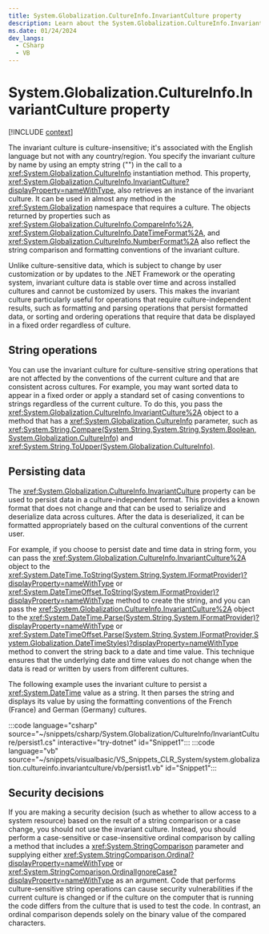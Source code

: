 ```yaml
---
title: System.Globalization.CultureInfo.InvariantCulture property
description: Learn about the System.Globalization.CultureInfo.InvariantCulture property.
ms.date: 01/24/2024
dev_langs:
  - CSharp
  - VB
---
```

# System.Globalization.CultureInfo.InvariantCulture property

[!INCLUDE [context](includes/context.md)]

The invariant culture is culture-insensitive; it's associated with the English language but not with any country/region. You specify the invariant culture by name by using an empty string ("") in the call to a <xref:System.Globalization.CultureInfo> instantiation method. This property, <xref:System.Globalization.CultureInfo.InvariantCulture?displayProperty=nameWithType>, also retrieves an instance of the invariant culture. It can be used in almost any method in the <xref:System.Globalization> namespace that requires a culture. The objects returned by properties such as <xref:System.Globalization.CultureInfo.CompareInfo%2A>, <xref:System.Globalization.CultureInfo.DateTimeFormat%2A>, and <xref:System.Globalization.CultureInfo.NumberFormat%2A> also reflect the string comparison and formatting conventions of the invariant culture.

Unlike culture-sensitive data, which is subject to change by user customization or by updates to the .NET Framework or the operating system, invariant culture data is stable over time and across installed cultures and cannot be customized by users. This makes the invariant culture particularly useful for operations that require culture-independent results, such as formatting and parsing operations that persist formatted data, or sorting and ordering operations that require that data be displayed in a fixed order regardless of culture.

## String operations

You can use the invariant culture for culture-sensitive string operations that are not affected by the conventions of the current culture and that are consistent across cultures. For example, you may want sorted data to appear in a fixed order or apply a standard set of casing conventions to strings regardless of the current culture. To do this, you pass the <xref:System.Globalization.CultureInfo.InvariantCulture%2A> object to a method that has a <xref:System.Globalization.CultureInfo> parameter, such as <xref:System.String.Compare(System.String,System.String,System.Boolean,System.Globalization.CultureInfo)> and <xref:System.String.ToUpper(System.Globalization.CultureInfo)>.

## Persisting data

The <xref:System.Globalization.CultureInfo.InvariantCulture> property can be used to persist data in a culture-independent format. This provides a known format that does not change and that can be used to serialize and deserialize data across cultures. After the data is deserialized, it can be formatted appropriately based on the cultural conventions of the current user.

For example, if you choose to persist date and time data in string form, you can pass the <xref:System.Globalization.CultureInfo.InvariantCulture%2A> object to the <xref:System.DateTime.ToString(System.String,System.IFormatProvider)?displayProperty=nameWithType> or <xref:System.DateTimeOffset.ToString(System.IFormatProvider)?displayProperty=nameWithType> method to create the string, and you can pass the <xref:System.Globalization.CultureInfo.InvariantCulture%2A> object to the <xref:System.DateTime.Parse(System.String,System.IFormatProvider)?displayProperty=nameWithType> or <xref:System.DateTimeOffset.Parse(System.String,System.IFormatProvider,System.Globalization.DateTimeStyles)?displayProperty=nameWithType> method to convert the string back to a date and time value. This technique ensures that the underlying date and time values do not change when the data is read or written by users from different cultures.

The following example uses the invariant culture to persist a <xref:System.DateTime> value as a string. It then parses the string and displays its value by using the formatting conventions of the French (France) and German (Germany) cultures.

:::code language="csharp" source="~/snippets/csharp/System.Globalization/CultureInfo/InvariantCulture/persist1.cs" interactive="try-dotnet" id="Snippet1":::
:::code language="vb" source="~/snippets/visualbasic/VS_Snippets_CLR_System/system.globalization.cultureinfo.invariantculture/vb/persist1.vb" id="Snippet1":::

## Security decisions

If you are making a security decision (such as whether to allow access to a system resource) based on the result of a string comparison or a case change, you should not use the invariant culture. Instead, you should perform a case-sensitive or case-insensitive ordinal comparison by calling a method that includes a <xref:System.StringComparison> parameter and supplying either <xref:System.StringComparison.Ordinal?displayProperty=nameWithType> or <xref:System.StringComparison.OrdinalIgnoreCase?displayProperty=nameWithType> as an argument. Code that performs culture-sensitive string operations can cause security vulnerabilities if the current culture is changed or if the culture on the computer that is running the code differs from the culture that is used to test the code. In contrast, an ordinal comparison depends solely on the binary value of the compared characters.

